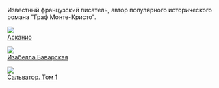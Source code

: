 Известный французский писатель, автор популярного исторического романа "Граф Монте-Кристо".


![](/books/literature_history/Александр%20Дюма/Асканио.jpg)  
[Асканио](/books/literature_history/Александр%20Дюма/Асканио)

![](/books/literature_history/Александр%20Дюма/Изабелла%20Баварская.jpg)  
[Изабелла Баварская](/books/literature_history/Александр%20Дюма/Изабелла%20Баварская)

![](/books/literature_history/Александр%20Дюма/Сальватор.%20Том%201.jpg)  
[Сальватор. Том 1](/books/literature_history/Александр%20Дюма/Сальватор.%20Том%201)
